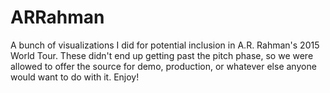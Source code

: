 # ARRahman

A bunch of visualizations I did for potential inclusion in A.R. Rahman's 2015 World Tour. These didn't end up getting past the pitch phase, so we were allowed to offer the source for demo, production, or whatever else anyone would want to do with it. Enjoy!
